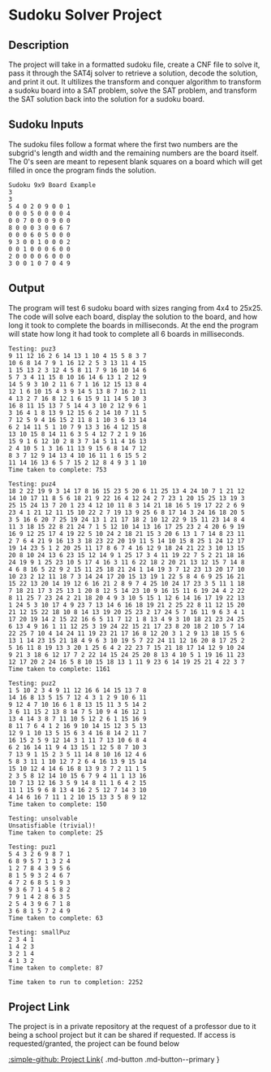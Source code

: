 # Sudoku Solver Project

## Description
The project will take in a formatted sudoku file, create a CNF file to solve it, pass it through the SAT4j solver to retrieve a solution, decode the solution, and print it out. 
It ultilizes the transform and conquer algorithm to transform a sudoku board into a SAT problem, solve the SAT problem, and transform the SAT solution back into the solution for a sudoku board. 

## Sudoku Inputs
The sudoku files follow a format where the first two numbers are the subgrid's length and width and the remaining numbers are the board itself. The 0's seen are meant
to repesent blank squares on a board which will get filled in once the program finds the solution. 

```
Sudoku 9x9 Board Example
3
3
5 4 0 2 0 9 0 0 1
0 0 0 5 0 0 0 0 4
0 0 7 0 0 0 9 0 0
8 0 0 0 3 0 0 6 7
0 0 0 6 0 5 0 0 0
9 3 0 0 1 0 0 0 2
0 0 1 0 0 0 6 0 0
2 0 0 0 0 6 0 0 0
3 0 0 1 0 7 0 4 9
```
## Output
The program will test 6 sudoku board with sizes ranging from 4x4 to 25x25. The code will solve each board, display the solution to the board, and how long it took to
complete the boards in milliseconds. At the end the program will state how long it had took to complete all 6 boards in milliseconds. 

```
Testing: puz3
9 11 12 16 2 6 14 13 1 10 4 15 5 8 3 7 
10 6 8 14 7 9 1 16 12 2 5 3 13 11 4 15 
1 15 13 2 3 12 4 5 8 11 7 9 16 10 14 6 
5 7 3 4 11 15 8 10 16 14 6 13 1 2 12 9 
14 5 9 3 10 2 11 6 7 1 16 12 15 13 8 4 
12 1 6 10 15 4 3 9 14 5 13 8 7 16 2 11 
4 13 2 7 16 8 12 1 6 15 9 11 14 5 10 3 
16 8 11 15 13 7 5 14 4 3 10 2 12 9 6 1 
3 16 4 1 8 13 9 12 15 6 2 14 10 7 11 5 
7 12 5 9 4 16 15 2 11 8 1 10 3 6 13 14 
6 2 14 11 5 1 10 7 9 13 3 16 4 12 15 8 
13 10 15 8 14 11 6 3 5 4 12 7 2 1 9 16 
15 9 1 6 12 10 2 8 3 7 14 5 11 4 16 13 
2 4 10 5 1 3 16 11 13 9 15 6 8 14 7 12 
8 3 7 12 9 14 13 4 10 16 11 1 6 15 5 2 
11 14 16 13 6 5 7 15 2 12 8 4 9 3 1 10 
Time taken to complete: 753

Testing: puz4
18 2 22 19 9 3 14 17 8 16 15 23 5 20 6 11 25 13 4 24 10 7 1 21 12 
14 10 17 11 8 5 6 18 21 9 22 16 4 12 24 2 7 23 1 20 15 25 13 19 3 
25 15 24 13 7 20 1 23 4 12 10 11 8 3 14 21 18 16 5 19 17 22 2 6 9 
23 4 1 21 12 11 15 10 22 2 7 19 13 9 25 6 8 17 14 3 24 16 18 20 5 
3 5 16 6 20 7 25 19 24 13 1 21 17 18 2 10 12 22 9 15 11 23 14 8 4 
11 3 18 15 22 8 21 24 7 1 5 12 10 14 13 16 17 25 23 2 4 20 6 9 19 
16 9 12 25 17 4 19 22 5 10 24 2 18 21 15 3 20 6 13 1 7 14 8 23 11 
2 7 6 4 21 9 16 13 3 18 23 22 20 19 11 5 14 10 15 8 25 1 24 12 17 
19 14 23 5 1 2 20 25 11 17 8 6 7 4 16 12 9 18 24 21 22 3 10 13 15 
20 8 10 24 13 6 23 15 12 14 9 1 25 17 3 4 11 19 22 7 5 2 21 18 16 
24 19 9 1 25 23 10 5 17 4 16 3 11 6 22 18 2 20 21 13 12 15 7 14 8 
4 6 8 16 5 22 9 2 15 11 25 18 21 24 1 14 19 3 7 12 23 13 20 17 10 
10 23 2 12 11 18 7 3 14 24 17 20 15 13 19 1 22 5 8 4 6 9 25 16 21 
15 22 13 20 14 19 12 6 16 21 2 8 9 7 4 25 10 24 17 23 3 5 11 1 18 
7 18 21 17 3 25 13 1 20 8 12 5 14 23 10 9 16 15 11 6 19 24 4 2 22 
8 11 25 7 23 24 2 21 18 20 4 9 3 10 5 15 1 12 6 14 16 17 19 22 13 
1 24 5 3 10 17 4 9 23 7 13 14 6 16 18 19 21 2 25 22 8 11 12 15 20 
21 12 15 22 18 10 8 14 13 19 20 25 23 2 17 24 5 7 16 11 9 6 3 4 1 
17 20 19 14 2 15 22 16 6 5 11 7 12 1 8 13 4 9 3 10 18 21 23 24 25 
6 13 4 9 16 1 11 12 25 3 19 24 22 15 21 17 23 8 20 18 2 10 5 7 14 
22 25 7 10 4 14 24 11 19 23 21 17 16 8 12 20 3 1 2 9 13 18 15 5 6 
13 1 14 23 15 21 18 4 9 6 3 10 19 5 7 22 24 11 12 16 20 8 17 25 2 
5 16 11 8 19 13 3 20 1 25 6 4 2 22 23 7 15 21 18 17 14 12 9 10 24 
9 21 3 18 6 12 17 7 2 22 14 15 24 25 20 8 13 4 10 5 1 19 16 11 23 
12 17 20 2 24 16 5 8 10 15 18 13 1 11 9 23 6 14 19 25 21 4 22 3 7 
Time taken to complete: 1161

Testing: puz2
1 5 10 2 3 4 9 11 12 16 6 14 15 13 7 8 
14 16 8 13 5 15 7 12 4 3 1 2 9 10 6 11 
9 12 4 7 10 16 6 1 8 13 15 11 3 5 14 2 
3 6 11 15 2 13 8 14 7 5 10 9 4 16 12 1 
13 4 14 3 8 7 11 10 5 12 2 6 1 15 16 9 
8 11 7 6 4 1 2 16 9 10 14 15 12 3 5 13 
12 9 1 10 13 5 15 6 3 4 16 8 14 2 11 7 
16 15 2 5 9 12 14 3 1 11 7 13 10 6 8 4 
6 2 16 14 11 9 4 13 15 1 12 5 8 7 10 3 
7 13 9 1 15 2 3 5 11 14 8 10 16 12 4 6 
5 8 3 11 1 10 12 7 2 6 4 16 13 9 15 14 
15 10 12 4 14 6 16 8 13 9 3 7 2 11 1 5 
2 3 5 8 12 14 10 15 6 7 9 4 11 1 13 16 
10 7 13 12 16 3 5 9 14 8 11 1 6 4 2 15 
11 1 15 9 6 8 13 4 16 2 5 12 7 14 3 10 
4 14 6 16 7 11 1 2 10 15 13 3 5 8 9 12 
Time taken to complete: 150

Testing: unsolvable
Unsatisfiable (trivial)!
Time taken to complete: 25

Testing: puz1
5 4 3 2 6 9 8 7 1 
6 8 9 5 7 1 3 2 4 
1 2 7 8 4 3 9 5 6 
8 1 5 9 3 2 4 6 7 
4 7 2 6 8 5 1 9 3 
9 3 6 7 1 4 5 8 2 
7 9 1 4 2 8 6 3 5 
2 5 4 3 9 6 7 1 8 
3 6 8 1 5 7 2 4 9 
Time taken to complete: 63

Testing: smallPuz
2 3 4 1 
1 4 2 3 
3 2 1 4 
4 1 3 2 
Time taken to complete: 87

Time taken to run to completion: 2252
```


## Project Link

The project is in a private repository at the request of a professor due to it being a school project but it can be shared if requested.
If access is requested/granted, the project can be found below 

[:simple-github: Project Link](https://github.com/mtobino/DAA_Projects/tree/master/src/main/java/sudokuSolverProject){ .md-button .md-button--primary }
